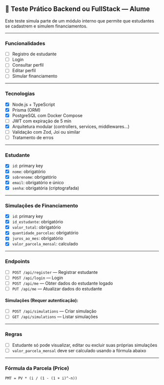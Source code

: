 ## 🧪 Teste Prático Backend ou FullStack — Alume

Este teste simula parte de um módulo interno que permite que estudantes se cadastrem e simulem financiamentos.

---

### Funcionalidades

- [ ] Registro de estudante
- [ ] Login
- [ ] Consultar perfil
- [ ] Editar perfil
- [ ] Simular financiamento

---

### Tecnologias

- [x] Node.js + TypeScript
- [x] Prisma (ORM)
- [x] PostgreSQL com Docker Compose
- [ ] JWT com expiração de 5 min
- [x] Arquitetura modular (controllers, services, middlewares...)
- [ ] Validação com Zod, Joi ou similar
- [ ] Tratamento de erros

---

### Estudante

- [x] `id`: primary key
- [x] `nome`: obrigatório
- [x] `sobrenome`: obrigatório
- [x] `email`: obrigatório e único
- [x] `senha`: obrigatória (criptografada)

---

### Simulações de Financiamento

- [x] `id`: primary key
- [x] `id_estudante`: obrigatório
- [x] `valor_total`: obrigatório
- [x] `quantidade_parcelas`: obrigatório
- [x] `juros_ao_mes`: obrigatório
- [x] `valor_parcela_mensal`: calculado

---

### Endpoints

- [ ] `POST /api/register` — Registrar estudante
- [ ] `POST /api/login` — Login
- [ ] `POST /api/me` — Obter dados do estudante logado
- [ ] `PUT /api/me` — Atualizar dados do estudante

#### Simulações (Requer autenticação):

- [ ] `POST /api/simulations` — Criar simulação
- [ ] `GET /api/simulations` — Listar simulações

---

### Regras

- [ ] Estudante só pode visualizar, editar ou excluir suas próprias simulações
- [ ] `valor_parcela_mensal` deve ser calculado usando a fórmula abaixo

---

### Fórmula da Parcela (Price)

```text
PMT = PV * (i / (1 - (1 + i)^-n))
```
